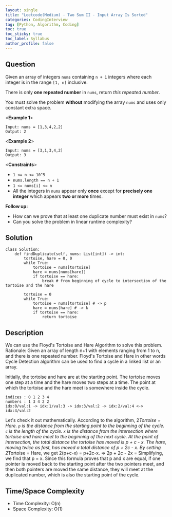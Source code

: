 ```yaml
---
layout: single
title: "Leetcode(Medium) - Two Sum II - Input Array Is Sorted"
categories: CodingInterview
tag: [Python, Algorithm, Coding]
toc: true
toc_sticky: true
toc_label: Syllabus
author_profile: false
---
```


## Question

Given an array of integers `nums` containing `n + 1` integers where each integer is in the range `[1, n]` inclusive.

There is only **one repeated number** in `nums`, return _this repeated number_.

You must solve the problem **without** modifying the array `nums` and uses only constant extra space.

<**Example 1**>

```
Input: nums = [1,3,4,2,2]
Output: 2
```

<**Example 2**>

```
Input: nums = [3,1,3,4,2]
Output: 3
```

<**Constraints**>

- `1 <= n <= 10^5`
- `nums.length == n + 1`
- `1 <= nums[i] <= n`
- All the integers in `nums` appear only **once** except for **precisely one integer** which appears **two or more** times.

**Follow up:**

- How can we prove that at least one duplicate number must exist in `nums`?
- Can you solve the problem in linear runtime complexity?

## Solution

```
class Solution:
    def findDuplicate(self, nums: List[int]) -> int:
        tortoise, hare = 0, 0
        while True:
            tortoise = nums[tortoise]
            hare = nums[nums[hare]]
            if tortoise == hare:
                break # from beginning of cycle to intersection of the tortoise and the hare

        tortoise = 0
        while True:
            tortoise = nums[tortoise] # -> p
            hare = nums[hare] # -> k
            if tortoise == hare:
                return tortoise
```

## Description

We can use the Floyd's Tortoise and Hare Algorithm to solve this problem.
Rationale: Given an array of length n+1 with elements ranging from 1 to n, and there is one repeated number.
Floyd's Tortoise and Hare in other words Cycle Detection algorithm can be used to find a cycle in a linked list or an array.

Initially, the tortoise and hare are at the starting point. The tortoise moves one step at a time and the hare moves two steps at a time.
The point at which the tortoise and the hare meet is somewhere inside the cycle.

```
indices	: 0 1 2 3 4
numbers	: 1 3 4 2 2
idx:0/val:1 -> idx:1/val:3 -> idx:3/val:2 -> idx:2/val:4 <-> idx:4/val:2
```

Let's check it out mathematically.
According to the algorithm, 2*Tortoise = Hare.
`p` is the distance from the starting point to the beginning of the cycle.
`c` is the length of the cycle.
`x` is the distance from the intersection where tortoise and hare meet to the beginning of the next cycle.
At the point of intersection, the total distance the tortoise has moved is p + c - x.
The hare, moving twice as fast, has moved a total distance of p + 2c - x.
By setting 2*Tortoise = Hare, we get 2(p+c-x) = p+2c-x. => 2p + 2c - 2x =
Simplifying, we find that p = x.
Since this formula proves that p and x are equal, if one pointer is moved back to the starting point after the two pointers meet, and then both pointers are moved the same distance, they will meet at the duplicated number, which is also the starting point of the cycle.

## Time/Space Complexity

- Time Complexity: O(n)
- Space Complexity: O(1)
